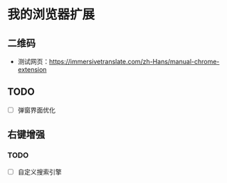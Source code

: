 # 我的浏览器扩展

## 二维码

- 测试网页：https://immersivetranslate.com/zh-Hans/manual-chrome-extension

## TODO

- [ ] 弹窗界面优化


## 右键增强

### TODO

- [ ] 自定义搜索引擎